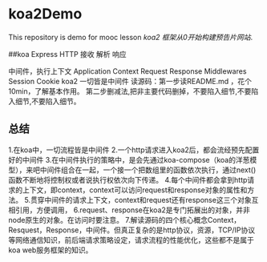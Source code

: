 # koa2Demo
This repository is demo for mooc lesson *koa2 框架从0开始构建预告片网站*. 

##koa   Express
HTTP   接收     解析       响应

中间件，执行上下文
Application Context Request Response
Middlewares
Session Cookie
koa2 一切皆是中间件
读源码：第一步读README.md ，花个10min，了解基本作用。
       第二步删减法,把非主要代码删掉，不要陷入细节,不要陷入细节,不要陷入细节。



## 总结
 1.在koa中，一切流程皆是中间件
 2.一个http请求进入koa2后，都会流经预先配置好的中间件
 3.在中间件执行的策略中，是会先通过koa-compose（koa的洋葱模型），来吧中间件组合在一起，一个接一个把数组里的函数依次执行，通过next()函数不断地将控制权或者说执行权依次向下传递。
 4.每个中间件都会拿到http请求的上下文，即context，context可以访问request和response对象的属性和方法。
 5.贯穿中间件的请求上下文，context和request还有response这三个对象互相引用，方便调用，
 6.request、response在koa2是专门拓展出的对象，并非node原生的对象。在访问时要注意。
 7.解读源码的四个核心概念Context，Resquest，Response，中间件。但真正复杂的是http协议，资源，TCP/IP协议等网络通信知识，前后端请求策略设定，请求流程的性能优化，这些都不是属于koa web服务框架的知识。






